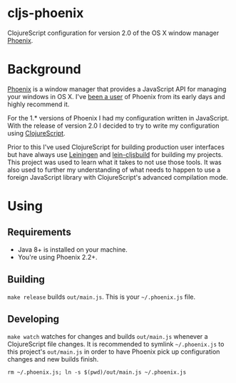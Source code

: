 # cljs-phoenix

ClojureScript configuration for version 2.0 of the OS X window manager
[Phoenix](https://github.com/kasper/phoenix).

# Background

[Phoenix](https://github.com/kasper/phoenix) is a window manager that
provides a JavaScript API for managing your windows in OS X. I've
[been a user](http://www.jakemccrary.com/blog/2014/03/30/managing-windows-in-osx-using-phoenix/)
of Phoenix from its early days and highly recommend it.

For the 1.* versions of Phoenix I had my configuration written in
JavaScript. With the release of version 2.0 I decided to try to write
my configuration using
[ClojureScript](https://github.com/clojure/clojurescript).

Prior to this I've used ClojureScript for building production user
interfaces but have always use [Leiningen](http://leiningen.org/) and
[lein-cljsbuild](https://github.com/emezeske/lein-cljsbuild) for
building my projects. This project was used to learn what it takes to
not use those tools. It was also used to further my understanding of
what needs to happen to use a foreign JavaScript library with
ClojureScript's advanced compilation mode.

# Using

## Requirements

- Java 8+ is installed on your machine.
- You're using Phoenix 2.2+.

## Building

`make release` builds `out/main.js`. This is your `~/.phoenix.js`
file.

## Developing

`make watch` watches for changes and builds `out/main.js` whenever a
ClojureScript file changes. It is recommended to symlink
`~/.phoenix.js` to this project's `out/main.js` in order to have
Phoenix pick up configuration changes and new builds finish.

`rm ~/.phoenix.js; ln -s $(pwd)/out/main.js ~/.phoenix.js`
